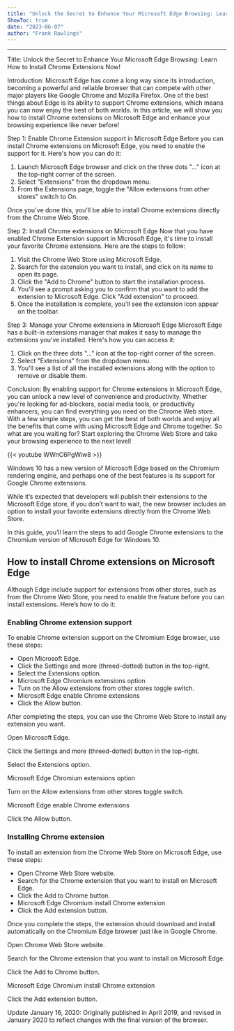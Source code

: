 ```yaml
---
title: "Unlock the Secret to Enhance Your Microsoft Edge Browsing: Learn How to Install Chrome Extensions Now!"
ShowToc: true 
date: "2023-06-07"
author: "Frank Rawlings"
---
```

*****
Title: Unlock the Secret to Enhance Your Microsoft Edge Browsing: Learn How to Install Chrome Extensions Now!

Introduction:
Microsoft Edge has come a long way since its introduction, becoming a powerful and reliable browser that can compete with other major players like Google Chrome and Mozilla Firefox. One of the best things about Edge is its ability to support Chrome extensions, which means you can now enjoy the best of both worlds. In this article, we will show you how to install Chrome extensions on Microsoft Edge and enhance your browsing experience like never before!

Step 1: Enable Chrome Extension support in Microsoft Edge
Before you can install Chrome extensions on Microsoft Edge, you need to enable the support for it. Here's how you can do it:

1. Launch Microsoft Edge browser and click on the three dots "..." icon at the top-right corner of the screen.
2. Select "Extensions" from the dropdown menu.
3. From the Extensions page, toggle the "Allow extensions from other stores" switch to On.

Once you've done this, you'll be able to install Chrome extensions directly from the Chrome Web Store.

Step 2: Install Chrome extensions on Microsoft Edge
Now that you have enabled Chrome Extension support in Microsoft Edge, it's time to install your favorite Chrome extensions. Here are the steps to follow:

1. Visit the Chrome Web Store using Microsoft Edge.
2. Search for the extension you want to install, and click on its name to open its page.
3. Click the "Add to Chrome" button to start the installation process.
4. You'll see a prompt asking you to confirm that you want to add the extension to Microsoft Edge. Click "Add extension" to proceed.
5. Once the installation is complete, you'll see the extension icon appear on the toolbar.

Step 3: Manage your Chrome extensions in Microsoft Edge
Microsoft Edge has a built-in extensions manager that makes it easy to manage the extensions you've installed. Here's how you can access it:

1. Click on the three dots "..." icon at the top-right corner of the screen.
2. Select "Extensions" from the dropdown menu.
3. You'll see a list of all the installed extensions along with the option to remove or disable them.

Conclusion:
By enabling support for Chrome extensions in Microsoft Edge, you can unlock a new level of convenience and productivity. Whether you're looking for ad-blockers, social media tools, or productivity enhancers, you can find everything you need on the Chrome Web store. With a few simple steps, you can get the best of both worlds and enjoy all the benefits that come with using Microsoft Edge and Chrome together. So what are you waiting for? Start exploring the Chrome Web Store and take your browsing experience to the next level!

{{< youtube WWnC6PgWiw8 >}} 



Windows 10 has a new version of Microsoft Edge based on the Chromium rendering engine, and perhaps one of the best features is its support for Google Chrome extensions.
 
While it’s expected that developers will publish their extensions to the Microsoft Edge store, if you don’t want to wait, the new browser includes an option to install your favorite extensions directly from the Chrome Web Store. 
 
In this guide, you’ll learn the steps to add Google Chrome extensions to the Chromium version of Microsoft Edge for Windows 10.
 
## How to install Chrome extensions on Microsoft Edge
 
Although Edge include support for extensions from other stores, such as from the Chrome Web Store, you need to enable the feature before you can install extensions. Here’s how to do it:
 
### Enabling Chrome extension support
 
To enable Chrome extension support on the Chromium Edge browser, use these steps:
 
- Open Microsoft Edge.
 - Click the Settings and more (threed-dotted) button in the top-right.
 - Select the Extensions option.
 - Microsoft Edge Chromium extensions option
 - Turn on the Allow extensions from other stores toggle switch.
 - Microsoft Edge enable Chrome extensions
 - Click the Allow button.

 
After completing the steps, you can use the Chrome Web Store to install any extension you want.
 
Open Microsoft Edge.
 
Click the Settings and more (threed-dotted) button in the top-right.
 
Select the Extensions option.
 
Microsoft Edge Chromium extensions option

 
Turn on the Allow extensions from other stores toggle switch.
 
Microsoft Edge enable Chrome extensions

 
Click the Allow button.
 
### Installing Chrome extension
 
To install an extension from the Chrome Web Store on Microsoft Edge, use these steps:
 
- Open Chrome Web Store website.
 - Search for the Chrome extension that you want to install on Microsoft Edge.
 - Click the Add to Chrome button.
 - Microsoft Edge Chromium install Chrome extension
 - Click the Add extension button.

 
Once you complete the steps, the extension should download and install automatically on the Chromium Edge browser just like in Google Chrome.
 
Open Chrome Web Store website.
 
Search for the Chrome extension that you want to install on Microsoft Edge.
 
Click the Add to Chrome button.
 
Microsoft Edge Chromium install Chrome extension

 
Click the Add extension button.
 

 
Update January 16, 2020: Originally published in April 2019, and revised in January 2020 to reflect changes with the final version of the browser.





